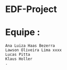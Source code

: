 # EDF-Project

# Equipe :
    Ana Luiza Haas Bezerra
    Lawson Oliveira Lima xxxx
    Lucas Pitta
    Klaus Holler
    .